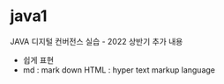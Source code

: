 # java1
JAVA 디지털 컨버전스 실습 - 2022 상반기
추가 내용
* 쉽게 표현
* md : mark down
HTML : hyper text markup language
